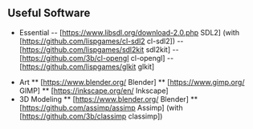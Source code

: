 ## Useful Software
- Essential
    -- [https://www.libsdl.org/download-2.0.php SDL2] (with [https://github.com/lispgames/cl-sdl2 cl-sdl2])
    -- [https://github.com/lispgames/sdl2kit sdl2kit]
    -- [https://github.com/3b/cl-opengl cl-opengl]
    -- [https://github.com/lispgames/glkit glkit]
* Art
  ** [https://www.blender.org/ Blender]
  ** [https://www.gimp.org/ GIMP]
  ** [https://inkscape.org/en/ Inkscape]
* 3D Modeling
  ** [https://www.blender.org/ Blender]
  ** [https://github.com/assimp/assimp Assimp] (with [https://github.com/3b/classimp classimp])